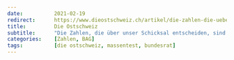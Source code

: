 ```yaml
---
date:          2021-02-19
redirect:      https://www.dieostschweiz.ch/artikel/die-zahlen-die-ueber-unser-schicksal-entscheiden-sind-verfaelscht-M748N4B
title:         Die Ostschweiz
subtitle:      "Die Zahlen, die über unser Schicksal entscheiden, sind verfälscht"
categories:    [Zahlen, BAG]
tags:          [die ostschweiz, massentest, bundesrat]
---
```

